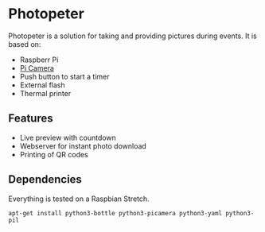 # Photopeter

Photopeter is a solution for taking and providing pictures during events.
It is based on:

* Raspberr Pi
* [Pi Camera](https://www.raspberrypi.org/products/camera-module-v2/)
* Push button to start a timer
* External flash
* Thermal printer

## Features

* Live preview with countdown
* Webserver for instant photo download
* Printing of QR codes


## Dependencies

Everything is tested on a Raspbian Stretch.

    apt-get install python3-bottle python3-picamera python3-yaml python3-pil
